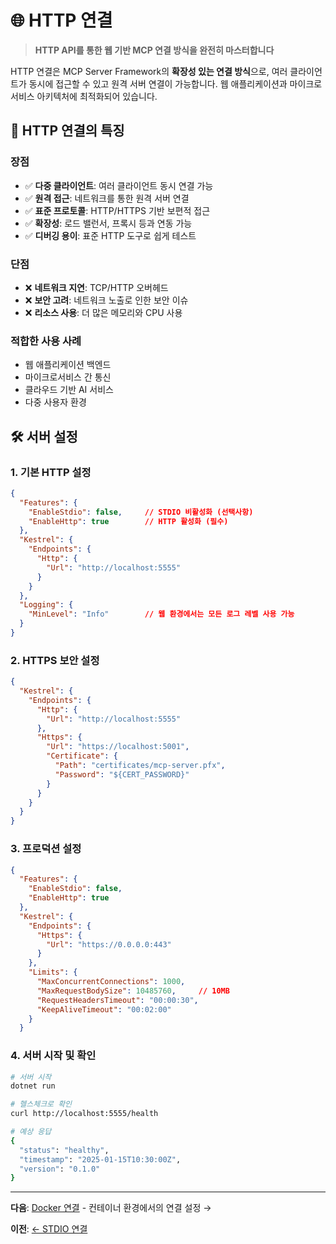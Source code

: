 # 🌐 HTTP 연결

> **HTTP API를 통한 웹 기반 MCP 연결 방식을 완전히 마스터합니다**

HTTP 연결은 MCP Server Framework의 **확장성 있는 연결 방식**으로, 여러 클라이언트가 동시에 접근할 수 있고 원격 서버 연결이 가능합니다. 웹 애플리케이션과 마이크로서비스 아키텍처에 최적화되어 있습니다.

## 🎯 HTTP 연결의 특징

### **장점**
- ✅ **다중 클라이언트**: 여러 클라이언트 동시 연결 가능
- ✅ **원격 접근**: 네트워크를 통한 원격 서버 연결
- ✅ **표준 프로토콜**: HTTP/HTTPS 기반 보편적 접근
- ✅ **확장성**: 로드 밸런서, 프록시 등과 연동 가능
- ✅ **디버깅 용이**: 표준 HTTP 도구로 쉽게 테스트

### **단점**
- ❌ **네트워크 지연**: TCP/HTTP 오버헤드
- ❌ **보안 고려**: 네트워크 노출로 인한 보안 이슈
- ❌ **리소스 사용**: 더 많은 메모리와 CPU 사용

### **적합한 사용 사례**
- 웹 애플리케이션 백엔드
- 마이크로서비스 간 통신
- 클라우드 기반 AI 서비스
- 다중 사용자 환경

## 🛠️ 서버 설정

### **1. 기본 HTTP 설정**
```json
{
  "Features": {
    "EnableStdio": false,     // STDIO 비활성화 (선택사항)
    "EnableHttp": true        // HTTP 활성화 (필수)
  },
  "Kestrel": {
    "Endpoints": {
      "Http": {
        "Url": "http://localhost:5555"
      }
    }
  },
  "Logging": {
    "MinLevel": "Info"        // 웹 환경에서는 모든 로그 레벨 사용 가능
  }
}
```

### **2. HTTPS 보안 설정**
```json
{
  "Kestrel": {
    "Endpoints": {
      "Http": {
        "Url": "http://localhost:5555"
      },
      "Https": {
        "Url": "https://localhost:5001",
        "Certificate": {
          "Path": "certificates/mcp-server.pfx",
          "Password": "${CERT_PASSWORD}"
        }
      }
    }
  }
}
```

### **3. 프로덕션 설정**
```json
{
  "Features": {
    "EnableStdio": false,
    "EnableHttp": true
  },
  "Kestrel": {
    "Endpoints": {
      "Https": {
        "Url": "https://0.0.0.0:443"
      }
    },
    "Limits": {
      "MaxConcurrentConnections": 1000,
      "MaxRequestBodySize": 10485760,     // 10MB
      "RequestHeadersTimeout": "00:00:30",
      "KeepAliveTimeout": "00:02:00"
    }
  }
```

### **4. 서버 시작 및 확인**
```bash
# 서버 시작
dotnet run

# 헬스체크로 확인
curl http://localhost:5555/health

# 예상 응답
{
  "status": "healthy",
  "timestamp": "2025-01-15T10:30:00Z",
  "version": "0.1.0"
}
```

---

**다음**: [Docker 연결](docker-connection.md) - 컨테이너 환경에서의 연결 설정 →

**이전**: [← STDIO 연결](stdio-connection.md)